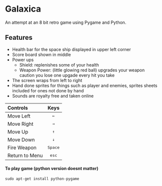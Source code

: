 # Galaxica

An attempt at an 8 bit retro game using Pygame and Python.

## Features
* Health bar for the space ship displayed in upper left corner
* Score board shown in middle
* Power ups 
	* Shield: replenishes some of your health 
	* Weapon Power: (little glowing red ball) upgrades your weapon caution you lose one upgade every hit you take
* The screen wraps from left to right 
* Hand done sprites for things such as player and enemies, sprites sheets included for ones not done by hand
* Sounds are royalty free and taken online


| Controls  | Keys  |
| :------------ |:---------------:|
| Move Left |<kbd>←</kbd>|
| Move Right |  <kbd>→ </kbd> |
| Move Up | <kbd>↑</kbd>|
| Move Down | <kbd>↓</kbd>|
| Fire Weapon | <kbd> Space</kbd>|
| Return to Menu | <kbd>esc</kbd> |


#### To play game (python version doesnt matter)

`sudo apt-get install python-pygame`
